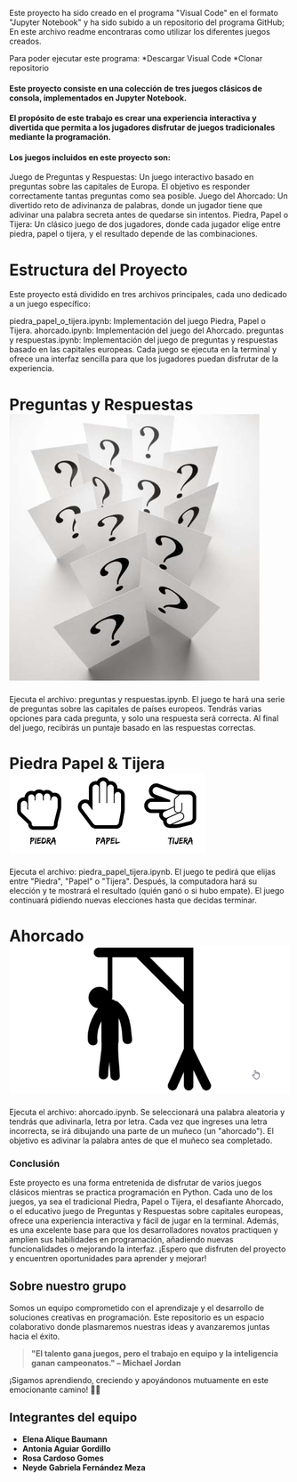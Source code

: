
 Este proyecto ha sido creado en el programa "Visual Code" en el formato "Jupyter Notebook" y ha sido subido a un repositorio del programa GitHub; En este archivo readme encontraras como utilizar los diferentes juegos creados.


Para poder ejecutar este programa:
    *Descargar Visual Code
    *Clonar repositorio


#### Este proyecto consiste en una colección de tres juegos clásicos de consola, implementados en Jupyter Notebook.
#### El propósito de este trabajo es crear una experiencia interactiva y divertida que permita a los jugadores disfrutar de juegos tradicionales mediante la programación.
#### Los juegos incluidos en este proyecto son:

Juego de Preguntas y Respuestas: Un juego interactivo basado en preguntas sobre las capitales de Europa. El objetivo es responder correctamente tantas preguntas como sea posible.
Juego del Ahorcado: Un divertido reto de adivinanza de palabras, donde un jugador tiene que adivinar una palabra secreta antes de quedarse sin intentos.
Piedra, Papel o Tijera: Un clásico juego de dos jugadores, donde cada jugador elige entre piedra, papel o tijera, y el resultado depende de las combinaciones.

# Estructura del Proyecto

Este proyecto está dividido en tres archivos principales, cada uno dedicado a un juego específico:

piedra_papel_o_tijera.ipynb: Implementación del juego Piedra, Papel o Tijera.
ahorcado.ipynb: Implementación del juego del Ahorcado.
preguntas y respuestas.ipynb: Implementación del juego de preguntas y respuestas basado en las capitales europeas.
Cada juego se ejecuta en la terminal y ofrece una interfaz sencilla para que los jugadores puedan disfrutar de la experiencia.

# Preguntas y Respuestas![preguntas](juego-de-preguntas-y-respuestas.jpg)

Ejecuta el archivo: preguntas y respuestas.ipynb.
El juego te hará una serie de preguntas sobre las capitales de países europeos.
Tendrás varias opciones para cada pregunta, y solo una respuesta será correcta.
Al final del juego, recibirás un puntaje basado en las respuestas correctas.

# Piedra Papel & Tijera![Piedra,papel,tijera](image.png)

Ejecuta el archivo: piedra_papel_tijera.ipynb.
El juego te pedirá que elijas entre "Piedra", "Papel" o "Tijera".
Después, la computadora hará su elección y te mostrará el resultado (quién ganó o si hubo empate).
El juego continuará pidiendo nuevas elecciones hasta que decidas terminar.

# Ahorcado![ahorcado](ionic-3-ahorcado.png)

Ejecuta el archivo: ahorcado.ipynb.
Se seleccionará una palabra aleatoria y tendrás que adivinarla, letra por letra.
Cada vez que ingreses una letra incorrecta, se irá dibujando una parte de un muñeco (un "ahorcado").
El objetivo es adivinar la palabra antes de que el muñeco sea completado.

### Conclusión
Este proyecto es una forma entretenida de disfrutar de varios juegos clásicos mientras se practica programación en Python. Cada uno de los juegos, ya sea el tradicional Piedra, Papel o Tijera, el desafiante Ahorcado, o el educativo juego de Preguntas y Respuestas sobre capitales europeas, ofrece una experiencia interactiva y fácil de jugar en la terminal. Además, es una excelente base para que los desarrolladores novatos practiquen y amplíen sus habilidades en programación, añadiendo nuevas funcionalidades o mejorando la interfaz. ¡Espero que disfruten del proyecto y encuentren oportunidades para aprender y mejorar!

## **Sobre nuestro grupo**
Somos un equipo comprometido con el aprendizaje y el desarrollo de soluciones creativas en programación. Este repositorio es un espacio colaborativo donde plasmaremos nuestras ideas y avanzaremos juntas hacia el éxito.</font>  

>**"El talento gana juegos, pero el trabajo en equipo y la inteligencia ganan campeonatos." – Michael Jordan**

¡Sigamos aprendiendo, creciendo y apoyándonos mutuamente en este emocionante camino! 🚀✨


## **Integrantes del equipo**
- **Elena Alique Baumann**  
- **Antonia Aguiar Gordillo**  
- **Rosa Cardoso Gomes**  
- **Neyde Gabriela Fernández Meza**  

